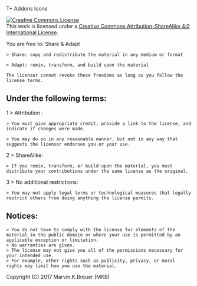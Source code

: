 T+ Addons Icons 

<a rel="license" href="http://creativecommons.org/licenses/by-sa/4.0/"><img alt="Creative Commons License" style="border-width:0" src="https://i.creativecommons.org/l/by-sa/4.0/88x31.png" /></a><br />This work is licensed under a <a rel="license" href="http://creativecommons.org/licenses/by-sa/4.0/">Creative Commons Attribution-ShareAlike 4.0 International License</a>.

You are free to:   Share &  Adapt 

    > Share: copy and redistribute the material in any medium or format

    > Adapt: remix, transform, and build upon the material 

    The licensor cannot revoke these freedoms as long as you follow the license terms.

Under the following terms:
-----------------------------------

1 > Attribution :	

    > You must give appropriate credit, provide a link to the license, and indicate if changes were made.
 
    > You may do so in any reasonable manner, but not in any way that suggests the licensor endorses you or your use.

2 > ShareAlike: 		

    > If you remix, transform, or build upon the material, you must distribute your contributions under the same license as the original.

3 > No additional restrictions: 	

    > You may not apply legal terms or technological measures that legally restrict others from doing anything the license permits.


Notices:
-----------
    > You do not have to comply with the license for elements of the material in the public domain or where your use is permitted by an applicable exception or limitation.
    > No warranties are given. 
    > The license may not give you all of the permissions necessary for your intended use. 
    > For example, other rights such as publicity, privacy, or moral rights may limit how you use the material.

Copyright (C) 2017  Marvin.K.Breuer (MKB)
